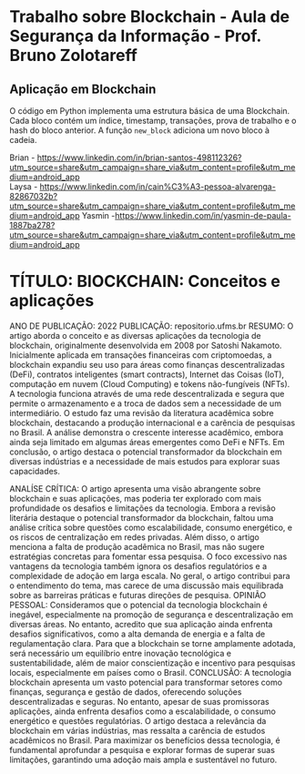 # Trabalho sobre Blockchain - Aula de Segurança da Informação - Prof. Bruno Zolotareff
## Aplicação em Blockchain

O código em Python implementa uma estrutura básica de uma Blockchain. Cada bloco contém um índice, timestamp, transações, prova de trabalho e o hash do bloco anterior. A função `new_block` adiciona um novo bloco à cadeia.


Brian - https://www.linkedin.com/in/brian-santos-498112326?utm_source=share&utm_campaign=share_via&utm_content=profile&utm_medium=android_app  
Laysa - https://www.linkedin.com/in/cain%C3%A3-pessoa-alvarenga-82867032b?utm_source=share&utm_campaign=share_via&utm_content=profile&utm_medium=android_app 
Yasmin -https://www.linkedin.com/in/yasmin-de-paula-1887ba278?utm_source=share&utm_campaign=share_via&utm_content=profile&utm_medium=android_app 

# TÍTULO: BlOCKCHAIN: Conceitos e aplicações
ANO DE PUBLICAÇÃO: 2022
PUBLICAÇÃO: repositorio.ufms.br 
RESUMO: O artigo aborda o conceito e as diversas aplicações da tecnologia de blockchain, originalmente desenvolvida em 2008 por Satoshi Nakamoto. Inicialmente aplicada em transações financeiras com criptomoedas, a blockchain expandiu seu uso para áreas como finanças descentralizadas (DeFi), contratos inteligentes (smart contracts), Internet das Coisas (IoT), computação em nuvem (Cloud Computing) e tokens não-fungíveis (NFTs). A tecnologia funciona através de uma rede descentralizada e segura que permite o armazenamento e a troca de dados sem a necessidade de um intermediário. O estudo faz uma revisão da literatura acadêmica sobre blockchain, destacando a produção internacional e a carência de pesquisas no Brasil. A análise demonstra o crescente interesse acadêmico, embora ainda seja limitado em algumas áreas emergentes como DeFi e NFTs. Em conclusão, o artigo destaca o potencial transformador da blockchain em diversas indústrias e a necessidade de mais estudos para explorar suas capacidades. 

ANALÍSE CRÍTICA: O artigo apresenta uma visão abrangente sobre blockchain e suas aplicações, mas poderia ter explorado com mais profundidade os desafios e limitações da tecnologia. Embora a revisão literária destaque o potencial transformador da blockchain, faltou uma análise crítica sobre questões como escalabilidade, consumo energético, e os riscos de centralização em redes privadas. Além disso, o artigo menciona a falta de produção acadêmica no Brasil, mas não sugere estratégias concretas para fomentar essa pesquisa. O foco excessivo nas vantagens da tecnologia também ignora os desafios regulatórios e a complexidade de adoção em larga escala. No geral, o artigo contribui para o entendimento do tema, mas carece de uma discussão mais equilibrada sobre as barreiras práticas e futuras direções de pesquisa.
OPINIÃO PESSOAL:  Consideramos que o potencial da tecnologia blockchain é inegável, especialmente na promoção de segurança e descentralização em diversas áreas. No entanto, acredito que sua aplicação ainda enfrenta desafios significativos, como a alta demanda de energia e a falta de regulamentação clara. Para que a blockchain se torne amplamente adotada, será necessário um equilíbrio entre inovação tecnológica e sustentabilidade, além de maior conscientização e incentivo para pesquisas locais, especialmente em países como o Brasil.
CONCLUSÃO: A tecnologia blockchain apresenta um vasto potencial para transformar setores como finanças, segurança e gestão de dados, oferecendo soluções descentralizadas e seguras. No entanto, apesar de suas promissoras aplicações, ainda enfrenta desafios como a escalabilidade, o consumo energético e questões regulatórias. O artigo destaca a relevância da blockchain em várias indústrias, mas ressalta a carência de estudos acadêmicos no Brasil. Para maximizar os benefícios dessa tecnologia, é fundamental aprofundar a pesquisa e explorar formas de superar suas limitações, garantindo uma adoção mais ampla e sustentável no futuro.

